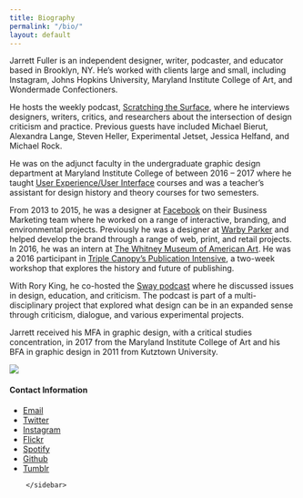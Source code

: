 ```yaml
---
title: Biography
permalink: "/bio/"
layout: default
---
```


<!--
<div class="headline-bio">
    Biography</div>
-->

<div class="profile">
<div class="text">

<p>Jarrett Fuller is an independent designer, writer, podcaster, and educator based in Brooklyn, NY. He’s worked with clients large and small, including Instagram, Johns Hopkins University, Maryland Institute College of Art, and Wondermade Confectioners.</p>

<p>He hosts the weekly podcast, <a href="http://www.scratchingthesurface.fm">Scratching the Surface</a>, where he interviews designers, writers, critics, and researchers about the intersection of design criticism and practice. Previous guests have included Michael Bierut, Alexandra Lange, Steven Heller, Experimental Jetset, Jessica Helfand, and Michael Rock.</p>

<p>He was on the adjunct faculty in the undergraduate graphic design department
at Maryland Institute College of between 2016 – 2017 where he taught <a href="http://jarrettfuller.com/projects/dux">User Experience/User Interface</a> courses and was a teacher’s assistant for design history and theory courses for two semesters.</p>

<p>From 2013 to 2015, he was a designer at <a href="http://www.facebook.com">Facebook</a> on their Business Marketing team where he worked on a range of interactive, branding, and environmental projects. Previously he was a designer at <a href="http://www.warbyparker.com">Warby Parker</a> and helped develop the brand through a range of web, print, and retail projects. In 2016, he was an intern at <a href="http://www.whitney.org">The Whitney Museum of American Art</a>. He was a 2016 participant in <a href="https://www.canopycanopycanopy.com/education#intensive">Triple Canopy’s Publication Intensive</a>, a two-week workshop that explores the history and future of publishing.</p>

<p>With Rory King, he co-hosted the <a href="http://this-is-sway.tumblr.com">Sway podcast</a> where he discussed issues in design, education, and criticism. The podcast is part of a multi-disciplinary project that explored what design can be in an expanded sense through criticism, dialogue, and various experimental projects.</p>

<p>Jarrett received his MFA in graphic design, with a critical studies concentration, in 2017 from the Maryland Institute College of Art and his BFA in graphic design in 2011 from Kutztown University.</p>
</div>

<sidebar>
    <p><img src="{{ site.github.url }}/images/kchayka.jpg"></p>



<h4>Contact Information</h4>
    <p><ul>
        <li><a href="mailto:jarrettfuller@gmail.com">Email</a></li>
        <li><a href="http://www.twitter.com/jarrettfuller">Twitter</a></li>
        <li><a href="http://www.instagram.com/jarrettfuller">Instagram</a></li>
        <li><a href="https://www.flickr.com/photos/jarrettfuller/">Flickr</a></li>
        <li><a href="https://open.spotify.com/user/jarrettfuller">Spotify</a></li>
        <li><a href="https://github.com/jarrettfuller">Github</a></li><li><a href="http://hellomannequin.tumblr.com">Tumblr</a></li></ul>
        </p>

        </sidebar>
</div>
